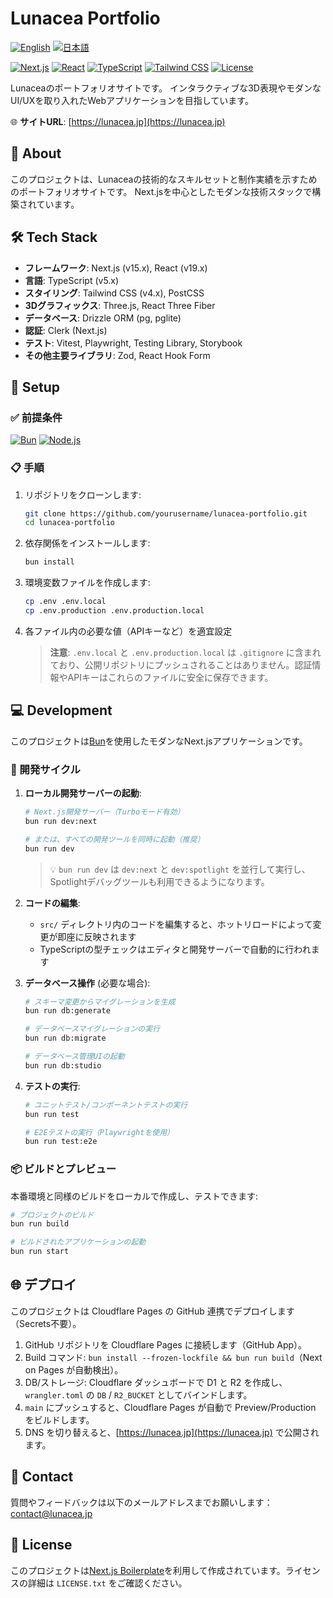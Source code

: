 # Lunacea Portfolio

[![English](https://img.shields.io/badge/Language-English-blue?style=flat-square)](README.md)
[![日本語](https://img.shields.io/badge/Language-日本語-red?style=flat-square)](README.ja.md)

[![Next.js](https://img.shields.io/badge/Next.js-15.x-black?style=flat-square&logo=next.js)](https://nextjs.org/)
[![React](https://img.shields.io/badge/React-19.x-61DAFB?style=flat-square&logo=react)](https://reactjs.org/)
[![TypeScript](https://img.shields.io/badge/TypeScript-5.x-3178C6?style=flat-square&logo=typescript)](https://www.typescriptlang.org/)
[![Tailwind CSS](https://img.shields.io/badge/Tailwind-4.x-38B2AC?style=flat-square&logo=tailwind-css)](https://tailwindcss.com/)
[![License](https://img.shields.io/badge/License-MIT-blue?style=flat-square)](LICENSE.txt)

Lunaceaのポートフォリオサイトです。
インタラクティブな3D表現やモダンなUI/UXを取り入れたWebアプリケーションを目指しています。

🌐 **サイトURL**: [https://lunacea.jp](https://lunacea.jp)

## 📜 About

このプロジェクトは、Lunaceaの技術的なスキルセットと制作実績を示すためのポートフォリオサイトです。
Next.jsを中心としたモダンな技術スタックで構築されています。

## 🛠️ Tech Stack

- **フレームワーク**: Next.js (v15.x), React (v19.x)
- **言語**: TypeScript (v5.x)
- **スタイリング**: Tailwind CSS (v4.x), PostCSS
- **3Dグラフィックス**: Three.js, React Three Fiber
- **データベース**: Drizzle ORM (pg, pglite)
- **認証**: Clerk (Next.js)
- **テスト**: Vitest, Playwright, Testing Library, Storybook
- **その他主要ライブラリ**: Zod, React Hook Form

## 🚀 Setup

### ✅ 前提条件

[![Bun](https://img.shields.io/badge/Bun-1.x-purple?style=flat-square&logo=bun)](https://bun.sh/)
[![Node.js](https://img.shields.io/badge/Node.js-20.x-bluegreen?style=flat-square&logo=node.js)](https://nodejs.org/)

### 📋 手順

1. リポジトリをクローンします:
   ```bash
   git clone https://github.com/yourusername/lunacea-portfolio.git
   cd lunacea-portfolio
   ```
2. 依存関係をインストールします:
   ```bash
   bun install
   ```
3. 環境変数ファイルを作成します:
   ```bash
   cp .env .env.local
   cp .env.production .env.production.local
   ```
4. 各ファイル内の必要な値（APIキーなど）を適宜設定

   > **注意**: `.env.local` と `.env.production.local` は `.gitignore` に含まれており、公開リポジトリにプッシュされることはありません。認証情報やAPIキーはこれらのファイルに安全に保存できます。

## 💻 Development

このプロジェクトは[Bun](https://bun.sh/)を使用したモダンなNext.jsアプリケーションです。

### 🔄 開発サイクル

1. **ローカル開発サーバーの起動**:
   ```bash
   # Next.js開発サーバー（Turboモード有効）
   bun run dev:next

   # または、すべての開発ツールを同時に起動（推奨）
   bun run dev
   ```

   > 💡 `bun run dev` は `dev:next` と `dev:spotlight` を並行して実行し、Spotlightデバッグツールも利用できるようになります。

2. **コードの編集**:
   - `src/` ディレクトリ内のコードを編集すると、ホットリロードによって変更が即座に反映されます
   - TypeScriptの型チェックはエディタと開発サーバーで自動的に行われます

3. **データベース操作** (必要な場合):
   ```bash
   # スキーマ変更からマイグレーションを生成
   bun run db:generate

   # データベースマイグレーションの実行
   bun run db:migrate

   # データベース管理UIの起動
   bun run db:studio
   ```

4. **テストの実行**:
   ```bash
   # ユニットテスト/コンポーネントテストの実行
   bun run test

   # E2Eテストの実行（Playwrightを使用）
   bun run test:e2e
   ```

### 📦 ビルドとプレビュー

本番環境と同様のビルドをローカルで作成し、テストできます:

```bash
# プロジェクトのビルド
bun run build

# ビルドされたアプリケーションの起動
bun run start
```

## 🌐 デプロイ

このプロジェクトは Cloudflare Pages の GitHub 連携でデプロイします（Secrets不要）。

1. GitHub リポジトリを Cloudflare Pages に接続します（GitHub App）。
2. Build コマンド: `bun install --frozen-lockfile && bun run build`（Next on Pages が自動検出）。
3. DB/ストレージ: Cloudflare ダッシュボードで D1 と R2 を作成し、`wrangler.toml` の `DB` / `R2_BUCKET` としてバインドします。
4. `main` にプッシュすると、Cloudflare Pages が自動で Preview/Production をビルドします。
5. DNS を切り替えると、[https://lunacea.jp](https://lunacea.jp) で公開されます。

## 📧 Contact

質問やフィードバックは以下のメールアドレスまでお願いします：
[contact@lunacea.jp](mailto:contact@lunacea.jp)

## 📄 License

このプロジェクトは[Next.js Boilerplate](https://github.com/ixartz/Next-js-Boilerplate)を利用して作成されています。ライセンスの詳細は `LICENSE.txt` をご確認ください。
